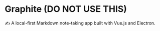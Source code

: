 # Graphite (DO NOT USE THIS)
✍️ A local-first Markdown note-taking app built with Vue.js and Electron.
